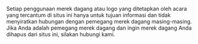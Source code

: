 <p>Setiap penggunaan merek dagang atau logo yang ditetapkan oleh acara yang tercantum di situs ini hanya untuk tujuan informasi dan tidak menyiratkan hubungan dengan pemegang merek dagang masing-masing. Jika Anda adalah pemegang merek dagang dan ingin merek dagang Anda dihapus dari situs ini, silakan hubungi kami.</p>

